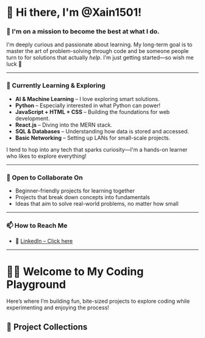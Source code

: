 # 👋 Hi there, I'm @Xain1501!

### 🎯 I'm on a mission to become the best at what I do.

I'm deeply curious and passionate about learning. My long-term goal is to master the art of problem-solving through code and be someone people turn to for solutions that actually *help*. I'm just getting started—so wish me luck 🤞

---

### 🌱 Currently Learning & Exploring

- **AI & Machine Learning** – I love exploring smart solutions.
- **Python** – Especially interested in what Python can power!
- **JavaScript + HTML + CSS** – Building the foundations for web development.
- **React.js** – Diving into the MERN stack.
- **SQL & Databases** – Understanding how data is stored and accessed.
- **Basic Networking** – Setting up LANs for small-scale projects.

I tend to hop into any tech that sparks curiosity—I'm a hands-on learner who likes to explore everything!

---

### 🤝 Open to Collaborate On

- Beginner-friendly projects for learning together
- Projects that break down concepts into fundamentals
- Ideas that aim to solve real-world problems, no matter how small

---

### 📫 How to Reach Me

- 📍 [LinkedIn – Click here](linkedin.com/in/zain-saqib-365bb2236) 

---

# 👩‍💻 Welcome to My Coding Playground

Here’s where I’m building fun, bite-sized projects to explore coding while experimenting and enjoying the process!

## 📁 Project Collections
<!---
- [University Projects](https://github.com/yourusername/fun-python-projects)
- [Fun Python Projects](https://github.com/yourusername/fun-python-projects)
- [JavaScript Practice](https://github.com/yourusername/js-experiments)
- [Learning React](https://github.com/yourusername/react-practice-projects)

---


Xain1501/Xain1501 is a ✨ special ✨ repository because its `README.md` (this file) appears on your GitHub profile.
You can click the Preview link to take a look at your changes.
--->
